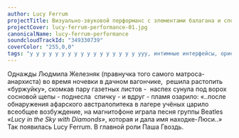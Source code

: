 ```yaml
---
author: Lucy Ferrum
projectTitle: Визуально-звуковой перформанс с элементами балагана и споукен ворда
projectCover: lucy-ferrum-performance-01.jpg
canonicalName: lucy-ferrum-performance
soundcloudTrackId: "349330739"
coverColor: "255,0,0"
tags: "у у у у у у у у у у у у у у у у у ууу, интимные интерфейсы, ориентальная ретромания, практики самих себя, extensions, фармахореография,  политический танцпол, террор родства"
---
```


Однажды Людмила Железняк (правнучка того самого матроса-анархиста) во время ночевки в дачном вагончике,  решила растопить «буржуйку», скомкав пару газетных листов -  наспех сунула под ворох сосновой щепы - поднесла  спичку - и вдруг - пламя озарило:
«..после обнаружения aфарского австралопитека в лагере учёных царило всеобщее возбуждение, на магнитофоне играла песня группы Beatles _«Lucy in the Sky with Diamonds»_, которая и дала имя находке-Люси..»
Так появилась Lucy Ferrum. В главной роли Паша Гвоздь.
